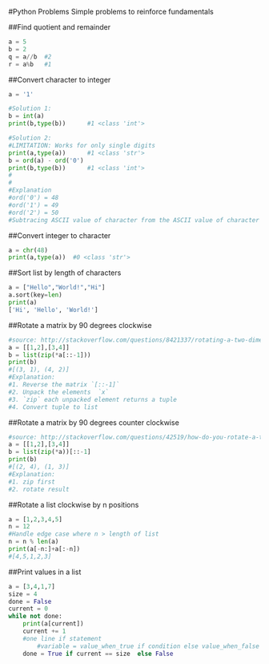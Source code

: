 #Python Problems
Simple problems to reinforce fundamentals

##Find quotient and remainder
```python
a = 5
b = 2
q = a//b  #2
r = a%b   #1
```

##Convert character to integer
```python
a = '1'

#Solution 1:
b = int(a)
print(b,type(b))      #1 <class 'int'>

#Solution 2:
#LIMITATION: Works for only single digits
print(a,type(a))      #1 <class 'str'>
b = ord(a) - ord('0') 
print(b,type(b))      #1 <class 'int'>
#
#
#Explanation
#ord('0') = 48
#ord('1') = 49
#ord('2') = 50
#Subtracing ASCII value of character from the ASCII value of character 0 returns the difference - AKA result as int
````
##Convert integer to character
````python
a = chr(48)
print(a,type(a))  #0 <class 'str'>
````


##Sort list by length of characters
````python
a = ["Hello","World!","Hi"]
a.sort(key=len)
print(a)
['Hi', 'Hello', 'World!']
````

##Rotate a matrix by 90 degrees clockwise
````python
#source: http://stackoverflow.com/questions/8421337/rotating-a-two-dimensional-array-in-python
a = [[1,2],[3,4]]
b = list(zip(*a[::-1]))
print(b)
#[(3, 1), (4, 2)]
#Explanation:
#1. Reverse the matrix `[::-1]`
#2. Unpack the elements  `x` 
#3. `zip` each unpacked element returns a tuple
#4. Convert tuple to list
````

##Rotate a matrix by 90 degrees counter clockwise
````python
#source: http://stackoverflow.com/questions/42519/how-do-you-rotate-a-two-dimensional-array?lq=1
a = [[1,2],[3,4]]
b = list(zip(*a))[::-1]
print(b)
#[(2, 4), (1, 3)]
#Explanation:
#1. zip first 
#2. rotate result
````

##Rotate a list clockwise by n positions
````python
a = [1,2,3,4,5]
n = 12
#Handle edge case where n > length of list
n = n % len(a)
print(a[-n:]+a[:-n])
#[4,5,1,2,3]
````

##Print values in a list
````python
a = [3,4,1,7]
size = 4
done = False
current = 0
while not done:
	print(a[current])
	current += 1
	#one line if statement
        #variable = value_when_true if condition else value_when_false
	done = True if current == size  else False
````
